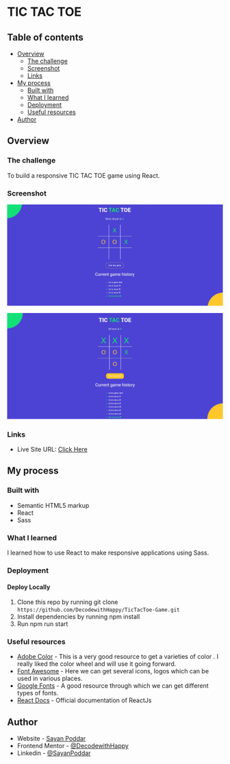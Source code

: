 # TIC TAC TOE

## Table of contents

- [Overview](#overview)
  - [The challenge](#the-challenge)
  - [Screenshot](#screenshot)
  - [Links](#links)
- [My process](#my-process)
  - [Built with](#built-with)
  - [What I learned](#what-i-learned)
  - [Deployment](#deployment)
  - [Useful resources](#useful-resources)
- [Author](#author)


## Overview

### The challenge

To build a responsive TIC TAC TOE game using React.

### Screenshot

![](./images/Screenshot-desktop.png)

![](./images/Screenshot-desktop-2.png)

### Links

- Live Site URL: [Click Here]()

## My process

### Built with

- Semantic HTML5 markup
- React
- Sass

### What I learned

I learned how to use React to make responsive applications using Sass.

### Deployment

#### Deploy Locally

1. Clone this repo by running git clone `https://github.com/DecodewithHappy/TicTacToe-Game.git`
2. Install dependencies by running npm install
3. Run npm run start

### Useful resources

- [Adobe Color](https://color.adobe.com/create/color-wheel) - This is a very good resource to get a varieties of color . I really liked the color wheel and will use it going forward.
- [Font Awesome](https://fontawesome.com/) - Here we can get several icons, logos which can be used in various places.
- [Google Fonts](https://fonts.google.com/) - A good resource through which we can get different types of fonts.
- [React Docs](https://reactjs.org/) - Official documentation of ReactJs

## Author

- Website - [Sayan Poddar](https://github.com/DecodewithHappy/TicTacToe-Game)
- Frontend Mentor - [@DecodewithHappy](https://www.frontendmentor.io/profile/DecodewithHappy)
- Linkedin - [@SayanPoddar](https://www.linkedin.com/in/sayan-poddar-71777222a/)
